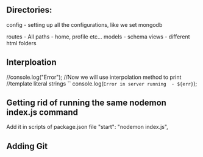 ## Directories:


config - setting up all the configurations, like we set mongodb

routes - All paths - home, profile etc...
models - schema
views - different html folders

## Interploation

//console.log("Error");
//Now we will use interpolation method to print
//template literal strings ``
console.log(`Error in server running  - ${err}`);

## Getting rid of running the same nodemon index.js command

Add it in scripts of package.json file
 "start": "nodemon index.js",


## Adding Git